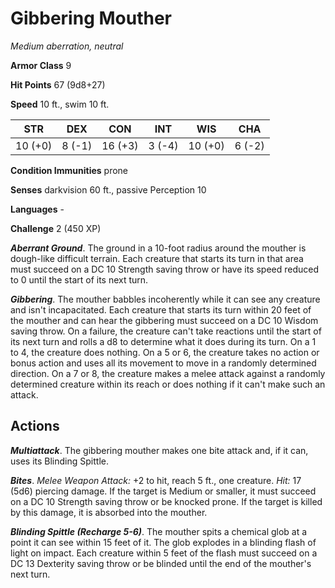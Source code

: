 # Gibbering Mouther

*Medium aberration, neutral*

**Armor Class** 9

**Hit Points** 67 (9d8+27)

**Speed** 10 ft., swim 10 ft.

| STR     | DEX    | CON     | INT    | WIS     | CHA    |
|---------|--------|---------|--------|---------|--------|
| 10 (+0) | 8 (-1) | 16 (+3) | 3 (-4) | 10 (+0) | 6 (-2) |

**Condition Immunities** prone

**Senses** darkvision 60 ft., passive Perception 10

**Languages** -

**Challenge** 2 (450 XP)

***Aberrant Ground***. The ground in a 10-foot radius around the mouther is dough-like difficult terrain. Each creature that starts its turn in that area must succeed on a DC 10 Strength saving throw or have its speed reduced to 0 until the start of its next turn.

***Gibbering***. The mouther babbles incoherently while it can see any creature and isn't incapacitated. Each creature that starts its turn within 20 feet of the mouther and can hear the gibbering must succeed on a DC 10 Wisdom saving throw. On a failure, the creature can't take reactions until the start of its next turn and rolls a d8 to determine what it does during its turn. On a 1 to 4, the creature does nothing. On a 5 or 6, the creature takes no action or bonus action and uses all its movement to move in a randomly determined direction. On a 7 or 8, the creature makes a melee attack against a randomly determined creature within its reach or does nothing if it can't make such an attack.

## Actions

***Multiattack***. The gibbering mouther makes one bite attack and, if it can, uses its Blinding Spittle.

***Bites***. *Melee Weapon Attack:* +2 to hit, reach 5 ft., one creature. *Hit:* 17 (5d6) piercing damage. If the target is Medium or smaller, it must succeed on a DC 10 Strength saving throw or be knocked prone. If the target is killed by this damage, it is absorbed into the mouther.

***Blinding Spittle (Recharge 5-6)***. The mouther spits a chemical glob at a point it can see within 15 feet of it. The glob explodes in a blinding flash of light on impact. Each creature within 5 feet of the flash must succeed on a DC 13 Dexterity saving throw or be blinded until the end of the mouther's next turn.